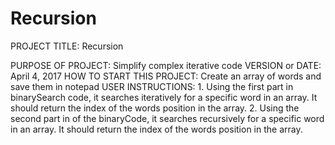 # Recursion
PROJECT TITLE: Recursion

PURPOSE OF PROJECT: Simplify complex iterative code
VERSION or DATE: April 4, 2017
HOW TO START THIS PROJECT: Create an array of words and save them in notepad
USER INSTRUCTIONS: 
	1. Using the first part in binarySearch code, it searches iteratively for a specific word in an array. 
     It should return the index of the words position in the array.
	2. Using the second part in of the binaryCode, it searches recursively for a specific word in an array. 
     It should return the index of the words position in the array.
